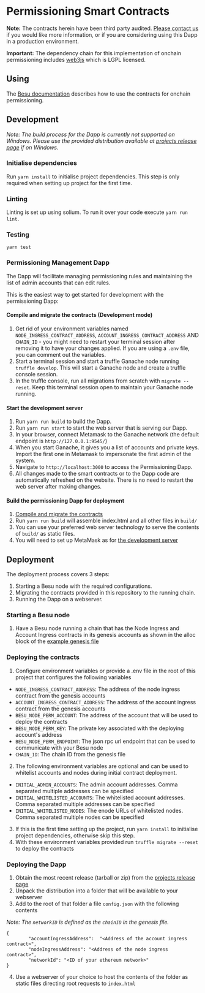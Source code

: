 # Permissioning Smart Contracts

**Note:** The contracts herein have been third party audited. [Please
contact us](https://pegasys.tech/contact/) if you would like more information, or if you are considering using this Dapp in a production environment.

**Important:** The dependency chain for this implementation of onchain permissioning includes [web3js](https://github.com/ethereum/web3.js/) which is LGPL licensed.  

## Using

The [Besu documentation](https://besu.hyperledger.org/en/stable/Tutorials/Permissioning/Getting-Started-Onchain-Permissioning/)
describes how to use the contracts for onchain permissioning.

## Development
_Note: The build process for the Dapp is currently not supported on Windows. Please use the provided distribution available at [projects release page](https://github.com/PegaSysEng/permissioning-smart-contracts/releases/latest) if on Windows._

### Initialise dependencies ###
Run `yarn install` to initialise project dependencies. This step is only required when setting up project
for the first time.

### Linting
Linting is set up using solium. To run it over your code execute `yarn run lint`.

### Testing
`yarn test`

### Permissioning Management Dapp

The Dapp will facilitate managing permissioning rules and maintaining the list of admin accounts that can edit rules.

This is the easiest way to get started for development with the permissioning Dapp:

#### Compile and migrate the contracts (Development mode) ####
1. Get rid of your environment variables named `NODE_INGRESS_CONTRACT_ADDRESS`, `ACCOUNT_INGRESS_CONTRACT_ADDRESS` AND
`CHAIN_ID` - you might need to restart your terminal session after removing it to have your changes applied. If you are using a `.env` file, you can comment out the variables.
1. Start a terminal session and start a truffle Ganache node running `truffle develop`. This will start a Ganache node and create a truffle console session.
1. In the truffle console, run all migrations from scratch with `migrate --reset`. Keep this terminal session open to maintain your Ganache node running.

#### Start the development server ####
1. Run `yarn run build` to build the Dapp.
1. Run `yarn run start` to start the web server that is serving our Dapp.
1. In your browser, connect Metamask to the Ganache network (the default endpoint is `http://127.0.0.1:9545/`)
1. When you start Ganache, it gives you a list of accounts and private keys. Import the first one in Metamask to impersonate the first admin of the system.
1. Navigate to `http://localhost:3000` to access the Permissioning Dapp.
1. All changes made to the smart contracts or to the Dapp code are automatically refreshed on the website. There is no need to restart the web server after making changes.

#### Build the permissioning Dapp for deployment ####

1. [Compile and migrate the contracts](#compile-and-migrate-the-contracts)
1. Run `yarn run build` will assemble index.html and all other files in `build/`
1. You can use your preferred web server technology to serve the contents of `build/` as static files.
1. You will need to set up MetaMask as for [the development server](#start-the-development-server)

## Deployment
The deployment process covers 3 steps:
1. Starting a Besu node with the required configurations.
2. Migrating the contracts provided in this repository to the running chain.
3. Running the Dapp on a webserver.

### Starting a Besu node
1. Have a Besu node running a chain that has the Node Ingress and Account Ingress contracts in its genesis accounts as shown in the alloc block of the [example genesis file](https://github.com/PegaSysEng/permissioning-smart-contracts/blob/master/genesis.json)

### Deploying the contracts
1. Configure environment variables or provide a .env file in the root of this project that configures the following variables
  - `NODE_INGRESS_CONTRACT_ADDRESS`: The address of the node ingress contract from the genesis accounts
  - `ACCOUNT_INGRESS_CONTRACT_ADDRESS`: The address of the account ingress contract from the genesis accounts
  - `BESU_NODE_PERM_ACCOUNT`: The address of the account that will be used to deploy the contracts
  - `BESU_NODE_PERM_KEY`: The private key associated with the deploying account's address
  - `BESU_NODE_PERM_ENDPOINT`: The json rpc url endpoint that can be used to communicate with your Besu node
  - `CHAIN_ID`: The chain ID from the genesis file

2. The following environment variables are optional and can be used to whitelist accounts and nodes during initial contract deployment.
  - `INITIAL_ADMIN_ACCOUNTS`: The admin account addresses. Comma separated multiple addresses can be specified
  - `INITIAL_WHITELISTED_ACCOUNTS`: The whitelisted account addresses. Comma separated multiple addresses can be specified
  - `INITIAL_WHITELISTED_NODES`: The enode URLs of whitelisted nodes. Comma separated multiple nodes can be specified
3. If this is the first time setting up the project, run `yarn install` to initialise project dependencies, otherwise skip this step.
4. With these environment variables provided run `truffle migrate --reset` to deploy the contracts

### Deploying the Dapp
1. Obtain the most recent release (tarball or zip) from the [projects release page](https://github.com/PegaSysEng/permissioning-smart-contracts/releases/latest)
2. Unpack the distribution into a folder that will be available to your webserver
3. Add to the root of that folder a file `config.json` with the following contents

_Note: The `networkID` is defined as the `chainID` in the genesis file._
```
{
        "accountIngressAddress":  "<Address of the account ingress contract>",
        "nodeIngressAddress": "<Address of the node ingress contract>",
        "networkId": "<ID of your ethereum network>"
}
```
4. Use a webserver of your choice to host the contents of the folder as static files directing root requests to `index.html`
